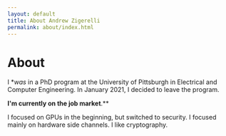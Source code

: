 ```yaml
---
layout: default
title: About Andrew Zigerelli
permalink: about/index.html
---
```


# About
I **was* in a PhD program at the University of Pittsburgh in Electrical and
Computer Engineering. In January 2021, I decided to leave the program. 

****I'm currently on the job market****.** 

I focused on GPUs in the beginning, but switched to security. I focused mainly
on hardware side channels. I like cryptography. 
